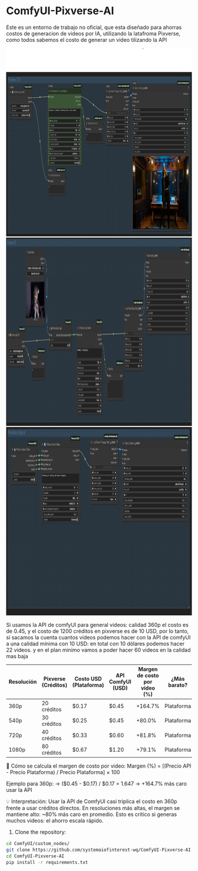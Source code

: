# ComfyUI-Pixverse-AI

Este es un entorno de trabajo no oficial, que esta diseñado para ahorras costos de generacion de videos por IA, utilizando la latafroma Pixverse, como todos sabemos el costo de generar un video tilizando la API

<img width="1502" height="510" alt="image" src="https://raw.githubusercontent.com/systemaiofinterest-wq/ComfyUI-Pixverse-AI/refs/heads/main/texttovideo_comfyui.png" />

<img width="1502" height="510" alt="image" src="https://raw.githubusercontent.com/systemaiofinterest-wq/ComfyUI-Pixverse-AI/refs/heads/main/imagetovideo_comfyui.png" />

<img width="1502" height="510" alt="image" src="https://raw.githubusercontent.com/systemaiofinterest-wq/ComfyUI-Pixverse-AI/refs/heads/main/extendtovideo_comfyui.png" />


Si usamos la API de comfyUI para general videos:
calidad 360p el costo es de 0.45, y el costo de 1200 créditos en pixverse es de 10 USD, por lo tanto, si sacamos la cuenta cuantos videos podemos hacer con la API de comfyUI a una calidad mínima con 10 USD:
en total con 10 dólares podemos hacer 22 videos.
y en el plan minimo vamos a poder hacer 60 videos en la calidad mas baja

Resolución | Pixverse (Créditos) | Costo USD (Plataforma) | API ComfyUI (USD) | Margen de costo por video (%) | ¿Más barato?
-----------|---------------------|------------------------|-------------------|-------------------------------|---------------
360p       | 20 créditos         | $0.17                  | $0.45             | +164.7%                       | Plataforma
540p       | 30 créditos         | $0.25                  | $0.45             | +80.0%                        | Plataforma
720p       | 40 créditos         | $0.33                  | $0.60             | +81.8%                        | Plataforma
1080p      | 80 créditos         | $0.67                  | $1.20             | +79.1%                        | Plataforma


📌 Cómo se calcula el margen de costo por video:
Margen (%) = [(Precio API - Precio Plataforma) / Precio Plataforma] × 100 

Ejemplo para 360p:
→ ($0.45 - $0.17) / $0.17 = 1.647 → +164.7% más caro usar la API

💡 Interpretación:
Usar la API de ComfyUI casi triplica el costo en 360p frente a usar créditos directos.
En resoluciones más altas, el margen se mantiene alto: ~80% más caro en promedio.
Esto es crítico si generas muchos videos: el ahorro escala rápido.


1. Clone the repository:
```bash
cd ComfyUI/custom_nodes/
git clone https://github.com/systemaiofinterest-wq/ComfyUI-Pixverse-AI.git
cd ComfyUI-Pixverse-AI
pip install -r requirements.txt
```

